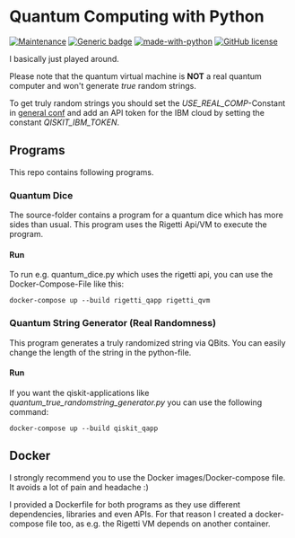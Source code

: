 # Quantum Computing with Python
[![Maintenance](https://img.shields.io/badge/Maintained%3F-no-red.svg)](https://bitbucket.org/lbesson/ansi-colors) 
[![Generic badge](https://img.shields.io/badge/Docker-Compatible-blue.svg)](https://docker.com)
[![made-with-python](https://img.shields.io/badge/Made%20with-Python-1f425f.svg)](https://www.python.org/) 
[![GitHub license](https://img.shields.io/github/license/wsdt/QuantumComputing_Python.svg)](https://github.com/wsdt/QuantumComputing_Python/blob/master/LICENSE) 

I basically just played around.

Please note that the quantum virtual machine is **NOT** a real quantum computer and won't generate _true_ random strings. 

To get truly random strings you should set the _USE_REAL_COMP_-Constant in [general conf](https://github.com/wsdt/QuantumComputing_Python/blob/master/conf/general_conf.py)
and add an API token for the IBM cloud by setting the constant _QISKIT_IBM_TOKEN_.

## Programs
This repo contains following programs. 

### Quantum Dice
The source-folder contains a program for a quantum dice which has more sides than usual. 
This program uses the Rigetti Api/VM to execute the program.   

#### Run
To run e.g. quantum_dice.py which uses the rigetti api, you can use the 
Docker-Compose-File like this:
 
`docker-compose up --build rigetti_qapp rigetti_qvm`


### Quantum String Generator (Real Randomness)
This program generates a truly randomized string via QBits. You can easily change the length of the
string in the python-file. 

#### Run
If you want the qiskit-applications like _quantum_true_randomstring_generator.py_ 
you can use the following command: 

`docker-compose up --build qiskit_qapp` 

## Docker
I strongly recommend you to use the Docker images/Docker-compose file. 
It avoids a lot of pain and headache :)

I provided a Dockerfile for both programs as they use different dependencies, libraries and 
even APIs. For that reason I created a docker-compose file too, as e.g. the Rigetti VM depends
on another container. 
